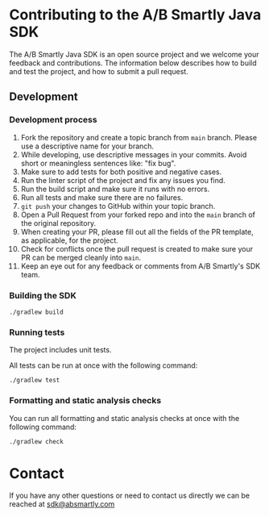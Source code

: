 # Contributing to the A/B Smartly Java SDK

The A/B Smartly Java SDK is an open source project and we welcome your feedback and contributions.
The information below describes how to build and test the project, and how to submit a pull request.

## Development

### Development process

1. Fork the repository and create a topic branch from `main` branch. Please use a descriptive name for your branch.
2. While developing, use descriptive messages in your commits. Avoid short or meaningless sentences like: "fix bug".
3. Make sure to add tests for both positive and negative cases.
4. Run the linter script of the project and fix any issues you find.
5. Run the build script and make sure it runs with no errors.
6. Run all tests and make sure there are no failures.
7. `git push` your changes to GitHub within your topic branch.
8. Open a Pull Request from your forked repo and into the `main` branch of the original repository.
9. When creating your PR, please fill out all the fields of the PR template, as applicable, for the project.
10. Check for conflicts once the pull request is created to make sure your PR can be merged cleanly into `main`.
11. Keep an eye out for any feedback or comments from A/B Smartly's SDK team.

### Building the SDK

```
./gradlew build
```

### Running tests

The project includes unit tests.

All tests can be run at once with the following command:

```
./gradlew test
```

### Formatting and static analysis checks

You can run all formatting and static analysis checks at once with the following command:
```
./gradlew check
```

# Contact

If you have any other questions or need to contact us directly we can be reached at sdk@absmartly.com

